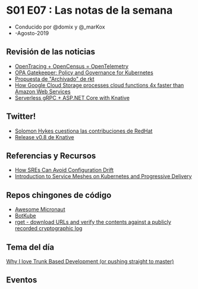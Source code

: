 # S01 E07 : Las notas de la semana

- Conducido por @domix y @_marKox
- -Agosto-2019

<!---
## Contenido

- 00:00:00 - ¡Bienvenida al podcast!
- 00:02:00 - Revisión de las noticias
- 00:04:00 - Tema
--->

## Revisión de las noticias

* [OpenTracing + OpenCensus = OpenTelemetry](https://www.cncf.io/blog/2019/05/21/a-brief-history-of-opentelemetry-so-far/)
* [OPA Gatekeeper: Policy and Governance for Kubernetes](https://kubernetes.io/blog/2019/08/06/opa-gatekeeper-policy-and-governance-for-kubernetes/)
* [Propuesta de "Archivado" de rkt](https://twitter.com/cra/status/1157443989961789440)
* [How Google Cloud Storage processes cloud functions 4x faster than Amazon Web Services](https://research.lightstep.com/reports/google-cloud-storage)
* [Serverless gRPC + ASP.NET Core with Knative](https://medium.com/google-cloud/serverless-grpc-asp-net-core-with-knative-b37ce09ea067)

## Twitter!

* [Solomon Hykes cuestiona las contribuciones de RedHat](https://twitter.com/solomonstre/status/1158535929352638464)
* [Release v0.8 de Knative](https://twitter.com/mchmarny/status/1158794904249569281)

## Referencias y Recursos

* [How SREs Can Avoid Configuration Drift](https://thenewstack.io/how-enforced-configuration-and-ad-hoc-task-automation-boost-agility/)
* [Introduction to Service Meshes on Kubernetes and Progressive Delivery](https://www.weave.works/blog/introduction-to-service-meshes-on-kubernetes-and-progressive-delivery)

## Repos chingones de código

* [Awesome Micronaut](https://github.com/JonasHavers/awesome-micronaut)
* [BotKube](https://github.com/infracloudio/botkube)
* [rget - download URLs and verify the contents against a publicly recorded cryptographic log](https://github.com/merklecounty/rget)

## Tema del día

[Why I love Trunk Based Development (or pushing straight to master)](https://medium.com/@mattia.battiston/why-i-love-trunk-based-development-641fcf0b94a0)

## Eventos
